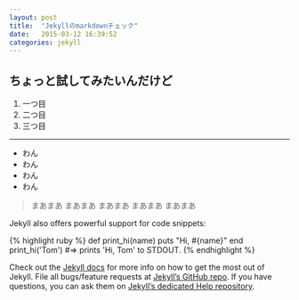 ```yaml
---
layout: post
title:  "Jekyllのmarkdownチェック"
date:   2015-03-12 16:39:52
categories: jekyll
---
```

## ちょっと試してみたいんだけど

1. 一つ目
1. 二つ目
1. 三つ目

* * *

* わん
* わん
* わん
* わん



> まあまあ
> まあまあ
> まあまあ
> まあまあ
> まあまあ

Jekyll also offers powerful support for code snippets:

{% highlight ruby %}
def print_hi(name)
  puts "Hi, #{name}"
end
print_hi('Tom')
#=> prints 'Hi, Tom' to STDOUT.
{% endhighlight %}


Check out the [Jekyll docs][jekyll] for more info on how to get the most out of Jekyll. File all bugs/feature requests at [Jekyll’s GitHub repo][jekyll-gh]. If you have questions, you can ask them on [Jekyll’s dedicated Help repository][jekyll-help].

[jekyll]:      http://jekyllrb.com
[jekyll-gh]:   https://github.com/jekyll/jekyll
[jekyll-help]: https://github.com/jekyll/jekyll-help

